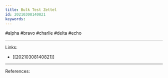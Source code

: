 ```yaml
---
title: Bulk Test Zettel
id: 20210308140821
keywords:
---
```

#alpha #bravo #charlie #delta #echo

---
Links:

- [[20210308140821]]

---
References:

